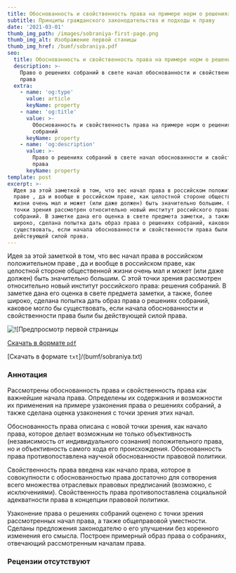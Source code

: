 ```yaml
---
title: Обоснованность и свойственность права на примере норм о решениях собраний
subtitle: Принципы гражданского законодательства и подходы к праву
date: '2021-03-01'
thumb_img_path: /images/sobraniya-first-page.png
thumb_img_alt: Изображение первой станицы
thumb_img_href: /bumf/sobraniya.pdf
seo:
  title: Обоснованность и свойственность права на примере норм о решениях собраний
  description: >-
    Право о решениях собраний в свете начал обоснованности и свойственности
    права
  extra:
    - name: 'og:type'
      value: article
      keyName: property
    - name: 'og:title'
      value: >-
        Обоснованность и свойственность права на примере норм о решениях
        собраний
      keyName: property
    - name: 'og:description'
      value: >-
        Право о решениях собраний в свете начал обоснованности и свойственности
        права
      keyName: property
template: post
excerpt: >-
  Идея за этой заметкой в том, что вес начал права в российском положительном
  праве , да и вообще в российском праве, как целостной стороне общественной
  жизни очень мал и может (или даже должен) быть значительно большим. С этой
  точки зрения рассмотрен относительно новый институт российского права: решения
  собраний. В заметке дана его оценка в свете предмета заметки, а также, более
  широко, сделана попытка дать образ права о решениях собраний, каковое могло бы
  существовать, если начала обоснованности и свойственности права были бы
  действующей силой права.
---
```

Идея за этой заметкой в том, что вес начал права в российском положительном праве , да и вообще в российском праве, как целостной стороне общественной жизни очень мал и может (или даже должен) быть значительно большим. С этой точки зрения рассмотрен относительно новый институт российского права: решения собраний. В заметке дана его оценка в свете предмета заметки, а также, более широко, сделана попытка дать образ права о решениях собраний, каковое могло бы существовать, если начала обоснованности и свойственности права были бы действующей силой права.

<img src="/images/sobraniya-first-page.png" alt="![Предпросмотр первой страницы"/>

[Скачать в формате `pdf`](/bumf/sobraniya.pdf)

[Скачать в формате `txt`]/(bumf/sobraniya.txt)

### Аннотация

Рассмотрены обоснованность права и свойственность права как важнейшие начала права. Определены их содержания и возможности их применения на примере узаконения права о решениях собраний, а также сделана оценка узаконения с точки зрения этих начал.

Обоснованность права описана с новой точки зрения, как начало права, которое делает возможным не только объективность (независимость от индивидуального сознания) положительного права, но и объективность самого хода его происхождения. Обоснованность права противопоставлена научной обоснованности правовой политики.

Свойственность права введена как начало права, которое в совокупности с обоснованностью права достаточно для сотворения всего множества отраслевых правовых предписаний (возможно, с исключениями). Свойственность права противопоставлена социальной адекватности права в концепции правовой политики.

Узаконение права о решениях собраний оценено с точки зрения рассмотренных начал права, а также общеправовой уместности. Сделаны предложения законодателю о его улучшении без коренного изменения его смысла. Построен примерный образ права о собраниях, отвечающий рассмотренным началам права.

### Рецензии отсутствуют
